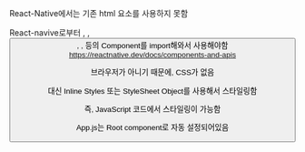 React-Native에서는 기존 html 요소를 사용하지 못함

React-navive로부터 <View />, <Text />, <Button />, <TextInput />, <Image />등의 Component를 import해와서 사용해야함
https://reactnative.dev/docs/components-and-apis

브라우저가 아니기 때문에, CSS가 없음

대신 Inline Styles 또는 StyleSheet Object를 사용해서 스타일링함

즉, JavaScript 코드에서 스타일링이 가능함

App.js는 Root component로 자동 설정되어있음

